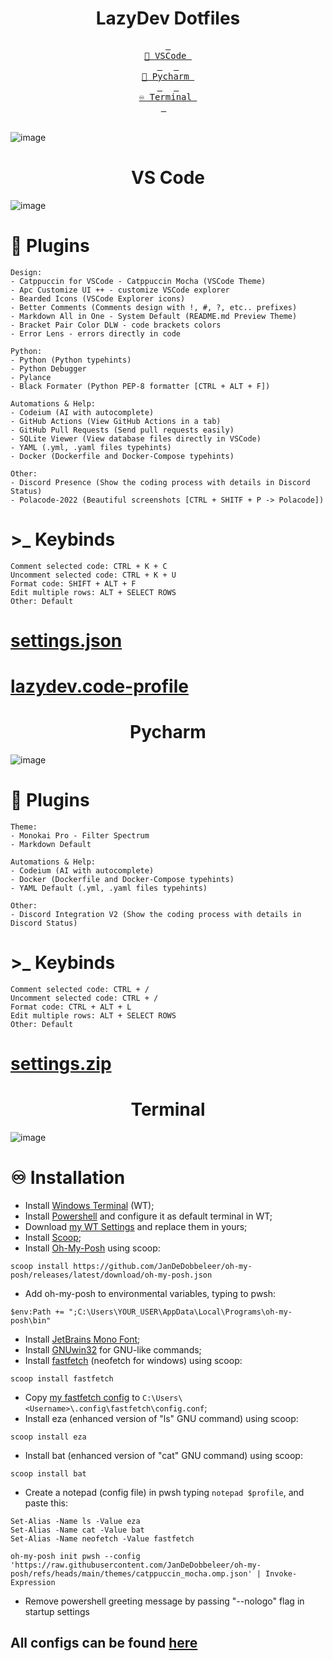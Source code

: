 
<div align="center">
<h1>LazyDev Dotfiles</h1>
</div>

<div align="center">
  <a href="#vscode"><kbd> <br> 📂 VSCode <br> </kbd></a>&ensp;&ensp;
  <a href="#pycharm"><kbd> <br> 📂 Pycharm <br> </kbd></a>&ensp;&ensp;
  <a href="#pwsh"><kbd> <br> ♾️ Terminal <br> </kbd></a>&ensp;&ensp;
</div>

<br>

![image](https://github.com/user-attachments/assets/93fa2629-46ef-42b8-ab54-451917e1bcc6)



<div align="center" id="vscode">
<h1>VS Code</h1>
</div>

![image](https://github.com/user-attachments/assets/9e3c8bb8-90d3-4d5a-ba60-400d072365c1)

# 📂 Plugins
```
Design:
- Catppuccin for VSCode - Catppuccin Mocha (VSCode Theme)
- Apc Customize UI ++ - customize VSCode explorer
- Bearded Icons (VSCode Explorer icons)
- Better Comments (Comments design with !, #, ?, etc.. prefixes)
- Markdown All in One - System Default (README.md Preview Theme)
- Bracket Pair Color DLW - code brackets colors
- Error Lens - errors directly in code

Python:
- Python (Python typehints)
- Python Debugger 
- Pylance 
- Black Formater (Python PEP-8 formatter [CTRL + ALT + F])

Automations & Help:
- Codeium (AI with autocomplete)
- GitHub Actions (View GitHub Actions in a tab)
- GitHub Pull Requests (Send pull requests easily)
- SQLite Viewer (View database files directly in VSCode)
- YAML (.yml, .yaml files typehints)
- Docker (Dockerfile and Docker-Compose typehints)

Other:
- Discord Presence (Show the coding process with details in Discord Status)
- Polacode-2022 (Beautiful screenshots [CTRL + SHITF + P -> Polacode])
```

# >_ Keybinds
```
Comment selected code: CTRL + K + C
Uncomment selected code: CTRL + K + U
Format code: SHIFT + ALT + F
Edit multiple rows: ALT + SELECT ROWS
Other: Default
```

# [settings.json](https://github.com/devbutlazy/dotfiles/tree/main/vscode/settings.json)
# [lazydev.code-profile](https://github.com/devbutlazy/dotfiles/tree/main/vscode/lazydev.code-profile)

<div align="center" id="pycharm">
<h1>Pycharm</h1>
</div>

![image](https://github.com/user-attachments/assets/84809930-f5df-4887-918f-67bd8578d71d)


# 📂 Plugins
```
Theme:
- Monokai Pro - Filter Spectrum
- Markdown Default

Automations & Help:
- Codeium (AI with autocomplete)
- Docker (Dockerfile and Docker-Compose typehints)
- YAML Default (.yml, .yaml files typehints)

Other:
- Discord Integration V2 (Show the coding process with details in Discord Status)
```

# >_ Keybinds
```
Comment selected code: CTRL + /
Uncomment selected code: CTRL + /
Format code: CTRL + ALT + L 
Edit multiple rows: ALT + SELECT ROWS
Other: Default
```

# [settings.zip](https://github.com/devbutlazy/dotfiles/tree/main/pycharm/settings.zip)

<div align="center" id="pwsh">
<h1>Terminal</h1>
</div>

![image](https://github.com/user-attachments/assets/19acc8df-46e9-4e20-8d7f-5cb7c508067d)

# ♾️ Installation

- Install [Windows Terminal](https://github.com/microsoft/terminal) (WT);
- Install [Powershell](https://learn.microsoft.com/ru-ru/powershell/scripting/install/installing-powershell-on-windows?view=powershell-7.4) and configure it as default terminal in WT;
- Download [my WT Settings](https://github.com/devbutlazy/dotfiles/tree/main/wt/settings.json) and replace them in yours;
- Install [Scoop](https://scoop.sh/);
- Install [Oh-My-Posh](https://ohmyposh.dev/) using scoop:
```
scoop install https://github.com/JanDeDobbeleer/oh-my-posh/releases/latest/download/oh-my-posh.json
```
- Add oh-my-posh to environmental variables, typing to pwsh:
```
$env:Path += ";C:\Users\YOUR_USER\AppData\Local\Programs\oh-my-posh\bin"
```
- Install [JetBrains Mono Font](https://www.jetbrains.com/lp/mono/);
- Install [GNUwin32](https://gnuwin32.sourceforge.net/packages/coreutils.htm) for GNU-like commands;
- Install [fastfetch](https://github.com/fastfetch-cli/fastfetch) (neofetch for windows) using scoop:
```
scoop install fastfetch
```
- Copy [my fastfetch config](https://github.com/devbutlazy/dotfiles/tree/main/wt/fastfetch) to `C:\Users\<Username>\.config\fastfetch\config.conf`;
- Install eza (enhanced version of "ls" GNU command) using scoop:
```
scoop install eza
```
- Install bat (enhanced version of "cat" GNU command) using scoop:
```
scoop install bat
```
- Create a notepad (config file) in pwsh typing `notepad $profile`, and paste this:
```
Set-Alias -Name ls -Value eza
Set-Alias -Name cat -Value bat
Set-Alias -Name neofetch -Value fastfetch

oh-my-posh init pwsh --config 'https://raw.githubusercontent.com/JanDeDobbeleer/oh-my-posh/refs/heads/main/themes/catppuccin_mocha.omp.json' | Invoke-Expression
```
- Remove powershell greeting message by passing "--nologo" flag in startup settings
  
## All configs can be found [here](https://github.com/devbutlazy/dotfiles/tree/main/wt)

